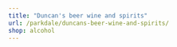 ```yaml
---
title: "Duncan's beer wine and spirits"
url: /parkdale/duncans-beer-wine-and-spirits/
shop: alcohol
---
```

